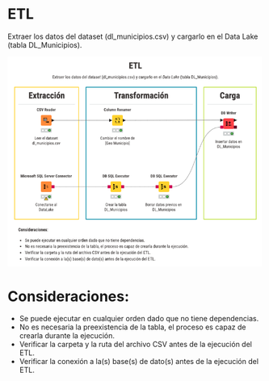 # ETL
Extraer los datos del dataset (dl_municipios.csv) y cargarlo en el Data Lake (tabla DL_Municipios).

![ETL](etl_dl_municipios.png)

# Consideraciones:
- Se puede ejecutar en cualquier orden dado que no tiene dependencias.
- No es necesaria la preexistencia de la tabla, el proceso es capaz de crearla durante la ejecución.
- Verificar la carpeta y la ruta del archivo CSV antes de la ejecución del ETL.
- Verificar la conexión a la(s) base(s) de dato(s) antes de la ejecución del ETL.
